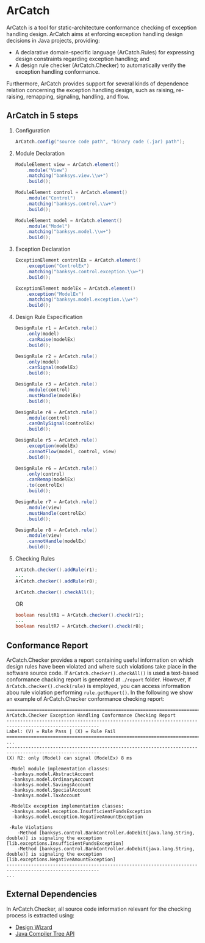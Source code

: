 # ArCatch 

ArCatch is a tool for static-architecture conformance checking of exception handling design. ArCatch aims at enforcing exception handling design decisions in Java projects, providing: 
* A declarative domain-specific language (ArCatch.Rules) for expressing design constraints regarding exception handling; and 
* A design rule checker (ArCatch.Checker) to automatically verify the exception handling conformance. 

Furthermore, ArCatch provides support for several kinds of dependence relation concerning the exception handling design, such as raising, re-raising, remapping, signaling, handling, and flow.

ArCatch in 5 steps
------------------

1. Configuration

    ```java
    ArCatch.config("source code path", "binary code (.jar) path");
    ```
2. Module Declaration
    ```java
    ModuleElement view = ArCatch.element()
    	.module("View")
		.matching("banksys.view.\\w+")
		.build();

    ModuleElement control = ArCatch.element()
    	.module("Control")
		.matching("banksys.control.\\w+")
		.build();

    ModuleElement model = ArCatch.element()
    	.module("Model")
		.matching("banksys.model.\\w+")
		.build();
    ```
3. Exception Declaration
    ```java
    ExceptionElement controlEx = ArCatch.element()
    	.exception("ControlEx")
		.matching("banksys.control.exception.\\w+")
		.build();

    ExceptionElement modelEx = ArCatch.element()
    	.exception("ModelEx")
		.matching("banksys.model.exception.\\w+")
		.build();
    ```
4. Design Rule Especification
    ```java
    DesignRule r1 = ArCatch.rule()
    	.only(model)
		.canRaise(modelEx)
		.build();

    DesignRule r2 = ArCatch.rule()
    	.only(model)
		.canSignal(modelEx)
		.build();
    
    DesignRule r3 = ArCatch.rule()
    	.module(control)
		.mustHandle(modelEx)
		.build();

    DesignRule r4 = ArCatch.rule()
    	.module(control)
		.canOnlySignal(controlEx)
		.build();

    DesignRule r5 = ArCatch.rule()
    	.exception(modelEx)
		.cannotFlow(model, control, view)
		.build();

    DesignRule r6 = ArCatch.rule()
    	.only(control)
		.canRemap(modelEx)
		.to(controlEx)
		.build();

    DesignRule r7 = ArCatch.rule()
    	.module(view)
		.mustHandle(controlEx)
		.build();
    
    DesignRule r8 = ArCatch.rule()
    	.module(view)
		.cannotHandle(modelEx)
		.build();
    ```
5. Checking Rules
    ```java
    ArCatch.checker().addRule(r1);
    ...
    ArCatch.checker().addRule(r8);

    ArCatch.checker().checkAll();
    ```
    OR
    ```java
    boolean resultR1 = ArCatch.checker().check(r1);
    ...
    boolean resultR7 = ArCatch.checker().check(r8);
    ```

Conformance Report
------------------
ArCatch.Checker provides a report containing useful information on which design rules have been violated and where such violations take place in the software source code. If ```ArCatch.checker().checkAll()``` is used a text-based conformance chacking report is generated at ```./report``` folder. However, if ```ArCatch.checker().check(rule)``` is employed, you can access information abou rule violation performing ```rule.getReport()```. In the following we show an example of ArCatch.Checker conformance checking report:

```
========================================================================================================
ArCatch.Checker Exception Handling Conformance Checking Report
--------------------------------------------------------------------------------------------------------
Label: (V) = Rule Pass | (X) = Rule Fail
========================================================================================================
...
--------------------------------------------------------------------------------------------------------
(X) R2: only (Model) can signal (ModelEx) 8 ms

 -Model module implementation classes:
  -banksys.model.AbstractAccount
  -banksys.model.OrdinaryAccount
  -banksys.model.SavingsAccount
  -banksys.model.SpecialAccount
  -banksys.model.TaxAccount

 -ModelEx exception implementation classes:
  -banksys.model.exception.InsufficientFundsException
  -banksys.model.exception.NegativeAmountException

 -Rule Violations
	-Method [banksys.control.BankController.doDebit(java.lang.String, double)] is signaling the exception [lib.exceptions.InsufficientFundsException]
	-Method [banksys.control.BankController.doDebit(java.lang.String, double)] is signaling the exception [lib.exceptions.NegativeAmountException]
--------------------------------------------------------------------------------------------------------
...
```

External Dependencies
---------------------
In ArCatch.Checker, all source code information relevant for the checking process is extracted using:
* [Design Wizard](https://github.com/joaoarthurbm/designwizard)
* [Java Compiler Tree API](https://docs.oracle.com/javase/7/docs/jdk/api/javac/tree/)


